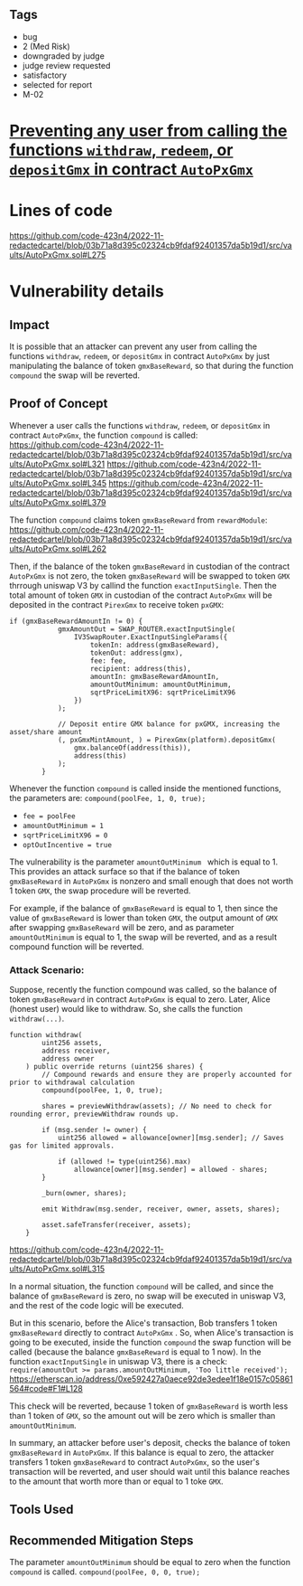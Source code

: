 ## Tags

- bug
- 2 (Med Risk)
- downgraded by judge
- judge review requested
- satisfactory
- selected for report
- M-02

# [Preventing any user from calling the functions `withdraw`, `redeem`, or `depositGmx` in contract `AutoPxGmx` ](https://github.com/code-423n4/2022-11-redactedcartel-findings/issues/70) 

# Lines of code

https://github.com/code-423n4/2022-11-redactedcartel/blob/03b71a8d395c02324cb9fdaf92401357da5b19d1/src/vaults/AutoPxGmx.sol#L275


# Vulnerability details

## Impact

It is possible that an attacker can prevent any user from calling the functions `withdraw`, `redeem`, or `depositGmx` in contract `AutoPxGmx` by just manipulating the balance of token `gmxBaseReward`, so that during the function `compound` the swap will be reverted.

## Proof of Concept

Whenever a user calls the functions `withdraw`, `redeem`, or `depositGmx` in contract `AutoPxGmx`, the function `compound` is called:
https://github.com/code-423n4/2022-11-redactedcartel/blob/03b71a8d395c02324cb9fdaf92401357da5b19d1/src/vaults/AutoPxGmx.sol#L321
https://github.com/code-423n4/2022-11-redactedcartel/blob/03b71a8d395c02324cb9fdaf92401357da5b19d1/src/vaults/AutoPxGmx.sol#L345
https://github.com/code-423n4/2022-11-redactedcartel/blob/03b71a8d395c02324cb9fdaf92401357da5b19d1/src/vaults/AutoPxGmx.sol#L379

The function `compound` claims token `gmxBaseReward` from `rewardModule`:
https://github.com/code-423n4/2022-11-redactedcartel/blob/03b71a8d395c02324cb9fdaf92401357da5b19d1/src/vaults/AutoPxGmx.sol#L262

Then, if the balance of the token `gmxBaseReward` in custodian of the contract `AutoPxGmx` is not zero, the token `gmxBaseReward` will be swapped to token `GMX` thrrough uniswap V3 by callind the function `exactInputSingle`. Then the total amount of token `GMX` in custodian of the contract `AutoPxGmx` will be deposited in the contract `PirexGmx` to receive token `pxGMX`:
```
if (gmxBaseRewardAmountIn != 0) {
            gmxAmountOut = SWAP_ROUTER.exactInputSingle(
                IV3SwapRouter.ExactInputSingleParams({
                    tokenIn: address(gmxBaseReward),
                    tokenOut: address(gmx),
                    fee: fee,
                    recipient: address(this),
                    amountIn: gmxBaseRewardAmountIn,
                    amountOutMinimum: amountOutMinimum,
                    sqrtPriceLimitX96: sqrtPriceLimitX96
                })
            );

            // Deposit entire GMX balance for pxGMX, increasing the asset/share amount
            (, pxGmxMintAmount, ) = PirexGmx(platform).depositGmx(
                gmx.balanceOf(address(this)),
                address(this)
            );
        }
```

Whenever the function `compound` is called inside the mentioned functions, the parameters are:
`compound(poolFee, 1, 0, true);`
 - `fee = poolFee`
 - `amountOutMinimum = 1`
 - `sqrtPriceLimitX96 = 0`
 - `optOutIncentive = true`

The vulnerability is the parameter `amountOutMinimum ` which is equal to 1. This provides an attack surface so that if the balance of token `gmxBaseReward` in `AutoPxGmx` is nonzero and small enough that does not worth 1 token `GMX`, the swap procedure will be reverted. 

For example, if the balance of `gmxBaseReward` is equal to 1, then since the value of `gmxBaseReward` is lower than token `GMX`, the output amount of `GMX` after swapping `gmxBaseReward` will be zero, and as parameter `amountOutMinimum` is equal to 1, the swap will be reverted, and as a result compound function will be reverted.

### Attack Scenario:

Suppose, recently the function compound was called, so the balance of token `gmxBaseReward` in contract `AutoPxGmx` is equal to zero. Later, Alice (honest user) would like to withdraw. So, she calls the function `withdraw(...)`.
```
function withdraw(
        uint256 assets,
        address receiver,
        address owner
    ) public override returns (uint256 shares) {
        // Compound rewards and ensure they are properly accounted for prior to withdrawal calculation
        compound(poolFee, 1, 0, true);

        shares = previewWithdraw(assets); // No need to check for rounding error, previewWithdraw rounds up.

        if (msg.sender != owner) {
            uint256 allowed = allowance[owner][msg.sender]; // Saves gas for limited approvals.

            if (allowed != type(uint256).max)
                allowance[owner][msg.sender] = allowed - shares;
        }

        _burn(owner, shares);

        emit Withdraw(msg.sender, receiver, owner, assets, shares);

        asset.safeTransfer(receiver, assets);
    }
```
https://github.com/code-423n4/2022-11-redactedcartel/blob/03b71a8d395c02324cb9fdaf92401357da5b19d1/src/vaults/AutoPxGmx.sol#L315

In a normal situation, the function `compound` will be called, and since the balance of `gmxBaseReward` is zero, no swap will be executed in uniswap V3, and the rest of the code logic will be executed. 

But in this scenario, before the Alice's transaction, Bob transfers 1 token `gmxBaseReward` directly to contract `AutoPxGmx` . So, when Alice's transaction is going to be executed, inside the function `compound` the swap function will be called (because the balance `gmxBaseReward` is equal to 1 now). In the function `exactInputSingle` in uniswap V3, there is a check:
`require(amountOut >= params.amountOutMinimum, 'Too little received');`
https://etherscan.io/address/0xe592427a0aece92de3edee1f18e0157c05861564#code#F1#L128

This check will be reverted, because 1 token of `gmxBaseReward` is worth less than 1 token of  `GMX`, so the amount out will be zero which is smaller than `amountOutMinimum`.

In summary, an attacker before user's deposit, checks the balance of token `gmxBaseReward` in `AutoPxGmx`. If this balance is equal to zero, the attacker transfers 1 token `gmxBaseReward` to contract `AutoPxGmx`, so the user's transaction will be reverted, and user should wait until this balance reaches to the amount that worth more than or equal to 1 toke `GMX`.


## Tools Used

## Recommended Mitigation Steps
The parameter `amountOutMinimum` should be equal to zero when the function `compound` is called.
`compound(poolFee, 0, 0, true);`